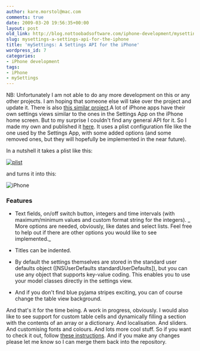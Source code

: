 ```yaml
---
author: kare.morstol@mac.com
comments: true
date: 2009-03-20 19:56:35+00:00
layout: post
old_link: http://blog.nottoobadsoftware.com/iphone-development/mysettings-a-settings-api-for-the-iphone/
slug: mysettings-a-settings-api-for-the-iphone
title: 'mySettings: A Settings API for the iPhone'
wordpress_id: 7
categories:
- iPhone development
tags:
- iPhone
- mySettings
---
```


NB: Unfortunately I am not able to do any more development on this or any other projects. I am hoping that someone else will take over the project and update it. There is also [this similar project](http://bitbucket.org/keegan3d/inappsettings/wiki/Home).A lot of iPhone apps have their own settings views similar to the ones in the Settings App on the iPhone home screen. But to my surprise I couldn't find any general API for it. So I made my own and published it [here](http://bitbucket.org/karemorstol/mysettings). It uses a plist configuration file like the one used by the Settings App, with some added options (and some removed ones, but they will hopefully be implemented in the near future).

In a nutshell it takes a plist like this:

[![plist](http://bitbucket.org/karemorstol/mysettings/wiki/plist.jpg)](http://bitbucket.org/karemorstol/mysettings/wiki/plist_full.jpg)

and turns it into this:

![iPhone](http://bitbucket.org/karemorstol/mysettings/wiki/iPhone.jpg)

### Features

	
  * Text fields, on/off switch button, integers and time intervals (with maximum/minimum values and custom format string for the integers).
_ More options are needed, obviously, like dates and select lists. Feel free to help out if there are other options you would like to see implemented._

	
  * Titles can be indented.

	
  * By default the settings themselves are stored in the standard user defaults object ([NSUserDefaults standardUserDefaults]), but you can use any object that supports key-value coding. This enables you to use your model classes directly in the settings view.

	
  * And if you don't find blue pyjama stripes exciting, you can of course change the table view background.

And that's it for the time being. A work in progress, obviously. I would also like to see support for custom table cells and dynamically filling a section with the contents of an array or a dictionary. And localisation. And sliders. And customising fonts and colours. And lots more cool stuff. So if you want to check it out, follow [these instructions](http://bitbucket.org/karemorstol/mysettings/wiki/Installation). And if you make any changes please let me know so I can merge them back into the repository.
